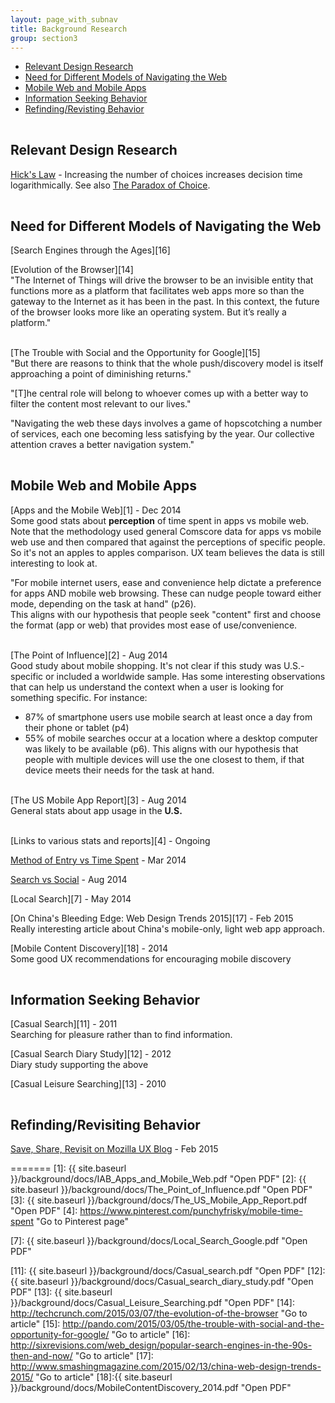 ```yaml
---
layout: page_with_subnav
title: Background Research
group: section3
---
```


<ul>
	<li><a href="#design">Relevant Design Research</a></li>
	<li><a href="#search">Need for Different Models of Navigating the Web</a></li>
	<li><a href="#mobile">Mobile Web and Mobile Apps</a></li>
	<li><a href="#infoseek">Information Seeking Behavior</a></li>
	<li><a href="#find">Refinding/Revisting Behavior</a></li>
</ul>




<br/><a name="design"></a><h2 style="padding-top: 120px; margin-top: -120px;">Relevant Design Research</h2>

[Hick's Law][9] - Increasing the number of choices increases decision time logarithmically. See also [The Paradox of Choice][10].





<br/><a name="search"></a><h2 style="padding-top: 120px; margin-top: -120px;">Need for Different Models of Navigating the Web</h2>

[Search Engines through the Ages][16]

[Evolution of the Browser][14]
<br/>"The Internet of Things will drive the browser to be an invisible entity that functions more as a platform that facilitates web apps more so than the gateway to the Internet as it has been in the past. In this context, the future of the browser looks more like an operating system. But it’s really a platform."

<br/>[The Trouble with Social and the Opportunity for Google][15]
<br/>"But there are reasons to think that the whole push/discovery model is itself approaching a point of diminishing returns."

"[T]he central role will belong to whoever comes up with a better way to filter the content most relevant to our lives."

"Navigating the web these days involves a game of hopscotching a number of services, each one becoming less satisfying by the year. Our collective attention craves a better navigation system."





<br/><a name="mobile"></a><h2 style="padding-top: 130px;margin-top:-130px;">Mobile Web and Mobile Apps</h2>

[Apps and the Mobile Web][1] - Dec 2014
<br/>Some good stats about <b>perception</b> of time spent in apps vs mobile web. Note that the methodology used general Comscore data for apps vs mobile web use and then compared that against the perceptions of specific people. So it's not an apples to apples comparison. UX team believes the data is still interesting to look at.

"For mobile internet users, ease and convenience help dictate a preference for apps AND mobile web browsing. These can nudge people toward either mode, depending on the task at hand" (p26).
<br/>This aligns with our hypothesis that people seek "content" first and choose the format (app or web) that provides most ease of use/convenience.


<br/>[The Point of Influence][2] - Aug 2014
<br/>Good study about mobile shopping. It's not clear if this study was U.S.-specific or included a worldwide sample. Has some interesting observations that can help us understand the context when a user is looking for something specific. For instance:
<ul>
	<li>87% of smartphone users use mobile search at least once a day from their phone or tablet (p4)</li>
	<li>55% of mobile searches occur at a location where a desktop computer was likely to be available (p6). This aligns with our hypothesis that people with multiple devices will use the one closest to them, if that device meets their needs for the task at hand.</li>
</ul>


<br/>[The US Mobile App Report][3] - Aug 2014
<br/>General stats about app usage in the <b>U.S.</b>


<br/>[Links to various stats and reports][4] - Ongoing

[Method of Entry vs Time Spent][5] - Mar 2014

[Search vs Social][6] - Aug 2014

[Local Search][7] - May 2014

[On China's Bleeding Edge: Web Design Trends 2015][17] - Feb 2015
<br/>Really interesting article about China's mobile-only, light web app approach.

[Mobile Content Discovery][18] - 2014
<br/>Some good UX recommendations for encouraging mobile discovery




<br/><a name="infoseek"></a><h2 style="padding-top: 120px; margin-top: -120px;">Information Seeking Behavior</h2>

[Casual Search][11] - 2011
<br/>Searching for pleasure rather than to find information.

[Casual Search Diary Study][12] - 2012
<br/>Diary study supporting the above

[Casual Leisure Searching][13] - 2010





<br/><a name="find"></a><h2 style="padding-top: 120px; margin-top: -120px;">Refinding/Revisiting Behavior</h2>

[Save, Share, Revisit on Mozilla UX Blog][6] - Feb 2015






=======
[1]: {{ site.baseurl }}/background/docs/IAB_Apps_and_Mobile_Web.pdf "Open PDF"
[2]: {{ site.baseurl }}/background/docs/The_Point_of_Influence.pdf "Open PDF"
[3]: {{ site.baseurl }}/background/docs/The_US_Mobile_App_Report.pdf "Open PDF"
[4]: https://www.pinterest.com/punchyfrisky/mobile-time-spent "Go to Pinterest page"

[5]: http://www.journalism.org/2014/03/13/social-search-direct/ "Go to arcticle"

[6]: http://searchengineland.com/study-organic-search-drives-51-traffic-social-5-202063 "Go to article"

[7]: {{ site.baseurl }}/background/docs/Local_Search_Google.pdf "Open PDF"

[8]: https://blog.mozilla.org/ux/2015/02/save-share-revisit/ "Go to article"

[9]: http://en.wikipedia.org/wiki/Hick's_law "Go to article"
[10]: http://en.wikipedia.org/wiki/The_Paradox_of_Choice "Go to article"
[11]: {{ site.baseurl }}/background/docs/Casual_search.pdf "Open PDF"
[12]: {{ site.baseurl }}/background/docs/Casual_search_diary_study.pdf "Open PDF"
[13]: {{ site.baseurl }}/background/docs/Casual_Leisure_Searching.pdf "Open PDF"
[14]: http://techcrunch.com/2015/03/07/the-evolution-of-the-browser "Go to article"
[15]: http://pando.com/2015/03/05/the-trouble-with-social-and-the-opportunity-for-google/ "Go to article"
[16]: http://sixrevisions.com/web_design/popular-search-engines-in-the-90s-then-and-now/ "Go to article"
[17]: http://www.smashingmagazine.com/2015/02/13/china-web-design-trends-2015/ "Go to article"
[18]:{{ site.baseurl }}/background/docs/MobileContentDiscovery_2014.pdf "Open PDF"